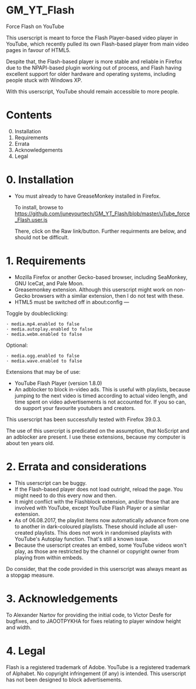 # GM_YT_Flash
Force Flash on YouTube

This userscript is meant to force the Flash Player-based video player in YouTube, which recently pulled its own Flash-based player from main video pages in favour of HTML5.

Despite that, the Flash-based player is more stable and reliable in Firefox due to the NPAPI-based plugin working out of process, and Flash having excellent support for older hardware and operating systems, including people stuck with Windows XP.

With this userscript, YouTube should remain accessible to more people.

# Contents
0. Installation
1. Requirements
2. Errata
3. Acknowledgements
4. Legal

# 0. Installation
   * You must already to have GreaseMonkey installed in Firefox.
   
     To install, browse to 
     https://github.com/juneyourtech/GM_YT_Flash/blob/master/uTube_force_Flash.user.js
     
     There, click on the Raw link/button. Further requirments are below, and should not be difficult.

# 1. Requirements

   * Mozilla Firefox or another Gecko-based browser, including SeaMonkey, GNU IceCat, and Pale Moon.
   * Greasemonkey extension. Although this userscript might work on non-Gecko browsers with a similar extension, then I do not test with these.
   * HTML5 must be switched off in about:config —
   
   Toggle by doubleclicking:
   
    · media.mp4.enabled to false
    · media.autoplay.enabled to false
    · media.webm.enabled to false 
   
   Optional:
   
    · media.ogg.enabled to false
    · media.wave.enabled to false
   
   Extensions that may be of use:
   * YouTube Flash Player (version 1.8.0)
   * An adblocker to block in-video ads. This is useful with playlists, because jumping to the next video is timed according to actual video length, and time spent on video advertisements is not accounted for. If you so can, do support your favourite youtubers and creators.

   This userscript has been successfully tested with Firefox 39.0.3.

   The use of this usercript is predicated on the assumption, that NoScript and an adblocker are present. I use these extensions, because my computer is about ten years old.

# 2. Errata and considerations

   * This userscript can be buggy.
   * If the Flash-based player does not load outright, reload the page. You might need to do this every now and then.
   * It might conflict with the Flashblock extension, and/or those that are involved with YouTube, except YouTube Flash Player or a similar extension.
   * As of 06.08.2017, the playlist items now automatically advance from one to another in dark-coloured playlists. These should include all user-created playlists. This does not work in randomised playlists with YouTube's Autoplay function. That's still a known issue.
   * Because the userscript creates an embed, some YouTube videos won't play, as those are restricted by the channel or copyright owner from playing from within embeds.

   Do consider, that the code provided in this userscript was always meant as a stopgap measure.

# 3. Acknowledgements

   To Alexander Nartov for providing the initial code, to Victor Desfe for bugfixes, and to JAOOTPYKHA for fixes relating to player window height and width.

# 4. Legal

   Flash is a registered trademark of Adobe. YouTube is a registered trademark of Alphabet. No copyright infringement (if any) is intended. This userscript has not been designed to block advertisements.
